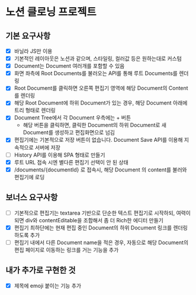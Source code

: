 # 노션 클로닝 프로젝트

## 기본 요구사항

- [x] 바닐라 JS만 이용
- [x] 기본적인 레이아웃은 노션과 같으며, 스타일링, 컬러값 등은 원하는대로 커스텀
- [x] Document는 Document 여러개를 포함할 수 있음
- [x] 화면 좌측에 Root Documents를 불러오는 API를 통해 루트 Documents를 렌더링
- [x] Root Document를 클릭하면 오른쪽 편집기 영역에 해당 Document의 Content를 렌더링
- [x] 해당 Root Document에 하위 Document가 있는 경우, 해당 Document 아래에 트리 형태로 렌더링
- [x] Document Tree에서 각 Document 우측에는 + 버튼
  - 해당 버튼을 클릭하면, 클릭한 Document의 하위 Document로 새 Document를 생성하고 편집화면으로 넘김
- [x] 편집기에는 기본적으로 저장 버튼이 없습니다. Document Save API를 이용해 지속적으로 서버에 저장
- [ ] History API를 이용해 SPA 형태로 만들기
- [x] 루트 URL 접속 시엔 별다른 편집기 선택이 안 된 상태
- [x] /documents/{documentId} 로 접속시, 해당 Document 의 content를 불러와 편집기에 로딩

## 보너스 요구사항

- [ ] 기본적으로 편집기는 textarea 기반으로 단순한 텍스트 편집기로 시작하되, 여력이 되면 div와 contentEditable을 조합해서 좀 더 Rich한 에디터 만들기
- [x] 편집기 최하단에는 현재 편집 중인 Document의 하위 Document 링크를 렌더링하도록 추가
- [ ] 편집기 내에서 다른 Document name을 적은 경우, 자동으로 해당 Document의 편집 페이지로 이동하는 링크를 거는 기능을 추가

## 내가 추가로 구현한 것

- [x] 제목에 emoji 붙이는 기능 추가
